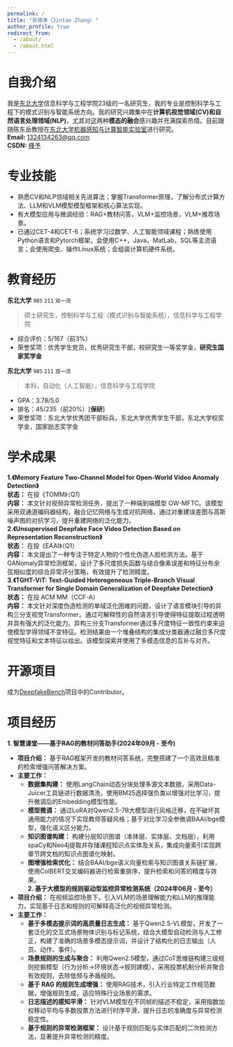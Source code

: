 ```yaml
---
permalink: /
title: "张锦涛（Jintao Zhang）"
author_profile: true
redirect_from: 
  - /about/
  - /about.html
---
```

# 自我介绍
我是[东北大学](https://www.neu.edu.cn/)信息科学与工程学院23级的一名研究生，我的专业是控制科学与工程下的模式识别与智能系统方向。我的研究兴趣集中在**计算机视觉领域(CV)**和**自然语言处理领域(NLP)**，尤其对这两种**模态的融合**感兴趣并充满探索热情。目前跟随陈东岳教授在[东北大学机器感知与计算智能实验室](https://maplab.pages.dev/)进行研究。\
**Email:** <1324134263@qq.com>\
**CSDN:** [槿予](https://blog.csdn.net/qq_50267787?spm=1000.2115.3001.5343)
# 专业技能
- 熟悉CV和NLP领域相关先进算法；掌握Transformer原理，了解分布式计算方法、LLM和VLM模型模型框架和核心算法实现。
- 有大模型应用与微调经验：RAG+教材问答，VLM+监控场景，VLM+推荐场景。
- 已通过CET-4和CET-6；系统学习过数学、人工智能领域课程；熟练使用Python语言和Pytorch框架，会使用C++，Java，MatLab，SQL等主流语言；会使用爬虫、操作Linux系统；会组装计算机硬件系统。
# 教育经历
**东北大学** `985` `211` `双一流` 
> 硕士研究生，控制科学与工程（模式识别与智能系统），信息科学与工程学院
- 综合评价：5/167（前3%）
- 荣誉奖项：优秀学生党员，优秀研究生干部，校研究生一等奖学金，**研究生国家奖学金**

**东北大学** `985` `211` `双一流`
> 本科，自动化（人工智能），信息科学与工程学院
- GPA：3.78/5.0
- 排名：45/235（前20%）[**保研**]
- 荣誉奖项：东北大学优秀团干部标兵，东北大学优秀学生干部，东北大学校奖学金，国家励志奖学金
# 学术成果
**1.《Memory Feature Two-Channel Model for Open-World Video Anomaly Detection》**\
   **状态：** 在投《TOMM》（Q1）\
   **内容：** 本文针对视频异常检测任务，提出了一种端到端模型 OW-MFTC。该模型采用双通道编码器结构，融合记忆网络与生成对抗网络，通过对重建误差图与高斯噪声图的对抗学习，提升重建网络的泛化能力。\
**2.《Unsupervised Deepfake Face Video Detection Based on Representation Reconstruction》**\
   **状态：** 在投《EAAI》（Q1）\
   **内容：** 本文提出了一种专注于特定人物的个性化伪造人脸检测方法。基于GANomaly异常检测框架，设计了多尺度损失函数与结合像素误差和特征分布余弦相似度的综合异常评分策略，有效提升了检测精度。\
**3.《TGHT-ViT: Text-Guided Heterogeneous Triple-Branch Visual Transformer for Single Domain Generalization of Deepfake Detection》**\
   **状态：** 在投 ACM MM（CCF-A）\
   **内容：** 本文针对深度伪造检测的单域泛化困难的问题，设计了语言模块引导的异构三分支视觉Transformer。通过可解释性的自然语言引导使得特征提取过程透明并具有强大的泛化能力。异构三分支Transformer通过多尺度特征一致性约束来迫使模型学得领域不变特征。检测结果由一个堆叠结构的集成分类器通过融合多尺度视觉特征和文本特征以给出。该模型探索并使用了多模态信息的互补与对齐。
# 开源项目
成为[DeepfakeBench](https://github.com/SCLBD/DeepfakeBench)项目中的Contributor。
# 项目经历
**1. 智慧课堂——基于RAG的教材问答助手(2024年09月 - 至今)**
- **项目介绍：** 基于RAG框架开发的教材问答系统，完整搭建了一个高效且精准的检索增强问答解决方案。
- **主要工作：**
  - **数据集构建：** 使用LangChain动态分块处理多源文本数据，采用Data-Juicer工具链进行数据清洗，使用BM25选择强负类以增强对比学习，提升微调后的Embedding模型性能。 
  - **模型微调：** 通过LoRA对Qwen2.5-7B大模型进行风格迁移，在不破坏其通用能力的情况下实现教师答疑风格；基于对比学习全参微调BAAI/bge模型，强化语义区分能力。
  - **知识图谱构建：** 构建分层知识图谱（本体层、实体层、文档层），利用spaCy和Neo4j提取并存储课程知识点实体及关系，集成向量索引实现跨章节跨文档的知识点图谱化映射。
  - **图增强检索优化：** 结合BAAI/bge语义向量检索与知识图谱关系链扩展，使用ColBERT交叉编码器进行检索重排序，提升检索和问答的精度与效果。\
**2. 基于大模型的规则驱动型监控异常检测系统（2024年06月 - 至今）**
- **项目介绍：** 在视频监控场景下，引入VLM的场景理解能力和LLM的推理能力，实现基于日志和规则的可解释高泛化的视频异常检测。
- **主要工作：**
  - **基于多模态提示词的高质量日志生成：** 基于Qwen2.5-VL模型，开发了一套泛化的交互式场景物体识别与标记系统，结合大模型自动检测与人工修正，构建了准确的场景多模态提示词，并设计了结构化的日志输出（人员、动作、事件）。
  - **场景规则的生成与聚合：** 利用Qwen2.5模型，通过CoT思维链构建三级规则挖掘模型（行为分析→环境状态→规则建模），采用投票机制分析并聚合有效规则，去除低频与矛盾规则。
  - **基于 RAG 的规则生成增强：** 使用RAG技术，引入行业特定工作规范数据，增强规则生成，适应特殊行业场景的需求。
  - **日志描述的感知平滑：** 针对VLM模型在不同帧的描述不稳定，采用指数加权移动平均与多数投票方法进行时序平滑，提升日志的准确度与异常检测稳定性。
  - **基于规则的异常检测框架：** 设计基于规则匹配与实体匹配的二次检测方法，显著提升异常检测的精度。
